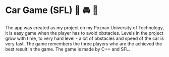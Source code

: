 # Car Game (SFL) 🚙 🚘 🚗 
The app was created as my project on my Poznan University of Technology, it is easy game when the player has to avoid obstacles.
Levels in the project grow with time, to very hard level -  a lot of obstacles and speed of the car is very fast.
The game remembers the three players who are the achieved the best result in the game. 
The game is made by C++ and SFL.
